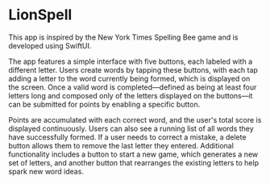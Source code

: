 # LionSpell

This app is inspired by the New York Times Spelling Bee game and is developed using SwiftUI.

The app features a simple interface with five buttons, each labeled with a different letter. Users create words by tapping these buttons, with each tap adding a letter to the word currently being formed, which is displayed on the screen. Once a valid word is completed—defined as being at least four letters long and composed only of the letters displayed on the buttons—it can be submitted for points by enabling a specific button. 

Points are accumulated with each correct word, and the user's total score is displayed continuously. Users can also see a running list of all words they have successfully formed. If a user needs to correct a mistake, a delete button allows them to remove the last letter they entered. Additional functionality includes a button to start a new game, which generates a new set of letters, and another button that rearranges the existing letters to help spark new word ideas.
